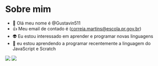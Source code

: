 # Sobre mim
- &#129313; Olá meu nome é @Gustavin511
- :+1: Meu email de contado é (correia.martins@escola.pr.gov.br)
- &#128125; Eu estou interessado em aprender e programar novas linguagens 
- 🌱 eu estou aprendendo a programar recentemente a linguagem do JavaScript e Scratch

![](https://img.shields.io/badge/Scratch-4D97FF?style=for-the-badge&logo=Scratch&logoColor=white)
![](https://img.shields.io/badge/JavaScript-323330?style=for-the-badge&logo=javascript&logoColor=F7DF1E)
